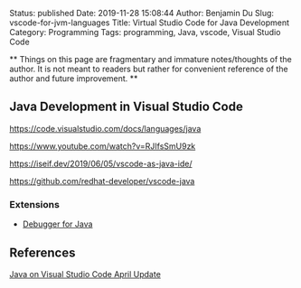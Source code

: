 Status: published
Date: 2019-11-28 15:08:44
Author: Benjamin Du
Slug: vscode-for-jvm-languages
Title: Virtual Studio Code for Java Development
Category: Programming
Tags: programming, Java, vscode, Visual Studio Code

**
Things on this page are fragmentary and immature notes/thoughts of the author.
It is not meant to readers but rather for convenient reference of the author and future improvement.
**


## Java Development in Visual Studio Code

https://code.visualstudio.com/docs/languages/java

https://www.youtube.com/watch?v=RJIfsSmU9zk

https://iseif.dev/2019/06/05/vscode-as-java-ide/

https://github.com/redhat-developer/vscode-java

### Extensions 

- [Debugger for Java](https://marketplace.visualstudio.com/items?itemName=vscjava.vscode-java-debug)

## References

[Java on Visual Studio Code April Update](https://devblogs.microsoft.com/visualstudio/java-on-visual-studio-code-april-update/)
